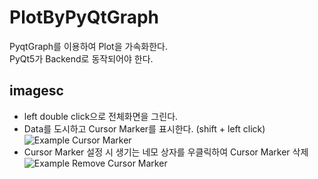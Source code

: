 # PlotByPyQtGraph
PyqtGraph를 이용하여 Plot을 가속화한다.  
PyQt5가 Backend로 동작되어야 한다.

## imagesc
- left double click으로 전체화면을 그린다.
- Data를 도시하고 Cursor Marker를 표시한다. (shift + left click)
![Example Cursor Marker](https://github.com/ok97465/PlotByPyQtGraph/images//imagsc_data_cursor.png)
- Cursor Marker 설정 시 생기는 네모 상자를 우클릭하여 Cursor Marker 삭제
![Example Remove Cursor Marker](https://github.com/ok97465/PlotByPyQtGraph/images//imagsc_data_cursor_remove.png)